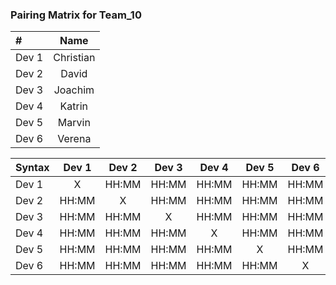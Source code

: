 ### Pairing Matrix for Team_10

| #                | Name       | 
| :---             |    :----:  |
| Dev 1            | Christian  |
| Dev 2            | David      |
| Dev 3            | Joachim    |
| Dev 4            | Katrin     |
| Dev 5            | Marvin     |
| Dev 6            | Verena     |

| Syntax      | Dev 1       | Dev 2       | Dev 3       | Dev 4       | Dev 5       | Dev 6      | 
| :---        |    :----:   |    :----:   |    :----:   |    :----:   |    :----:   |    :----:  | 
| Dev 1       | X           | HH:MM       | HH:MM       | HH:MM       | HH:MM       | HH:MM      | 
| Dev 2       | HH:MM       | X           | HH:MM       | HH:MM       | HH:MM       | HH:MM      |
| Dev 3       | HH:MM       | HH:MM       | X           | HH:MM       | HH:MM       | HH:MM      | 
| Dev 4       | HH:MM       | HH:MM       | HH:MM       | X           | HH:MM       | HH:MM      | 
| Dev 5       | HH:MM       | HH:MM       | HH:MM       | HH:MM       | X           | HH:MM      | 
| Dev 6       | HH:MM       | HH:MM       | HH:MM       | HH:MM       | HH:MM       | X          | 

